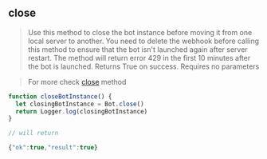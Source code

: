 ## close

> Use this method to close the bot instance before moving it from one local server to another. You need to delete the webhook before calling this method to ensure that the bot isn't launched again after server restart. The method will return error 429 in the first 10 minutes after the bot is launched. Returns True on success. Requires no parameters

> For more check [close](https://core.telegram.org/bots/api#close) method

```js
function closeBotInstance() {
  let closingBotInstance = Bot.close()
  return Logger.log(closingBotInstance)
}

// will return

{"ok":true,"result":true}
```
